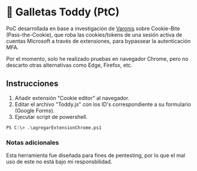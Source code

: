                  
# :cookie: Galletas Toddy (PtC)

PoC desarrollada en base a investigación de [Varonis](https://www.varonis.com/blog/cookie-bite) sobre Cookie-Bite (Pass-the-Cookie), que roba las cookies/tokens de una sesión activa de cuentas Microsoft a través de extensiones, para bypassear la autenticación MFA.

Por el momento, solo he realizado pruebas en navegador Chrome, pero no descarto otras alternativas como Edge, Firefox, etc.

## Instrucciones
1. Añadir extensión "Cookie editor" al navegador.
2. Editar el archivo "Toddy.js" con los ID's correspondiente a su formulario (Google Forms).
3. Ejecutar script de powershell.
 ```
 PS C:\> .\agregarExtensionChrome.ps1
 ```

### Notas adicionales
Esta herramienta fue diseñada para fines de pentesting, por lo que el mal uso de este no está bajo mi responsbilidad.







